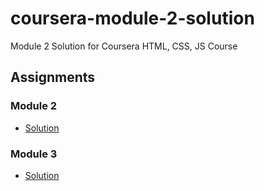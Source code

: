 # coursera-module-2-solution
Module 2 Solution for Coursera HTML, CSS, JS Course

## Assignments

### Module 2
* [Solution](https://pratiknesarkar99.github.io/coursera-modules-solution/module2-solution/index.html)

### Module 3
* [Solution](https://pratiknesarkar99.github.io/coursera-modules-solution/module3-solution/index.html)
